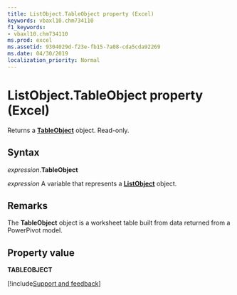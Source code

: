 ```yaml
---
title: ListObject.TableObject property (Excel)
keywords: vbaxl10.chm734110
f1_keywords:
- vbaxl10.chm734110
ms.prod: excel
ms.assetid: 9304029d-f23e-fb15-7a08-cda5cda92269
ms.date: 04/30/2019
localization_priority: Normal
---
```



# ListObject.TableObject property (Excel)

Returns a **[TableObject](Excel.tableobject.md)** object. Read-only.


## Syntax

_expression_.**TableObject**

_expression_ A variable that represents a **[ListObject](Excel.ListObject.md)** object.


## Remarks

The **TableObject** object is a worksheet table built from data returned from a PowerPivot model.


## Property value

**TABLEOBJECT**




[!include[Support and feedback](~/includes/feedback-boilerplate.md)]
